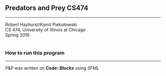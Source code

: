 
## Predators and Prey CS474
___
Robert Hayhurst/Kamil Piekutowski<br>CS 474, University of Illinois at Chicago<br>Spring 2016<br><br>

### How to run this program
___
P&P was written on <strong>Code::Blocks</strong> using <em>SFML</em> 

